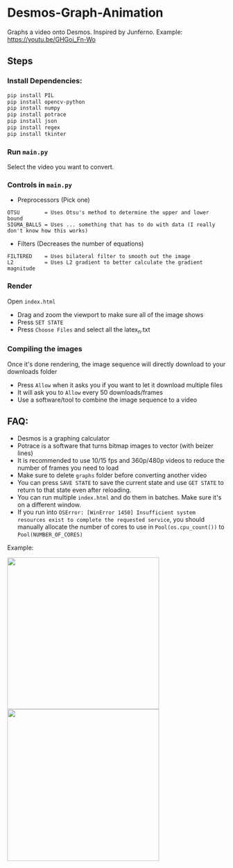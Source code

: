 # Desmos-Graph-Animation
Graphs a video onto Desmos. Inspired by Junferno. Example: https://youtu.be/GHGoi_Fn-Wo

## Steps
### Install Dependencies:
```sh
pip install PIL
pip install opencv-python
pip install numpy
pip install potrace
pip install json
pip install regex
pip install tkinter
```

### Run `main.py`
Select the video you want to convert.

### Controls in `main.py`
- Preprocessors (Pick one)
```
OTSU        = Uses Otsu's method to determine the upper and lower bound
SIGMA_BALLS = Uses ... something that has to do with data (I really don't know how this works)
```

- Filters (Decreases the number of equations)
```
FILTERED    = Uses bilateral filter to smooth out the image
L2          = Uses L2 gradient to better calculate the gradient magnitude
```

### Render
Open `index.html`
- Drag and zoom the viewport to make sure all of the image shows
- Press `SET STATE`
- Press `Choose Files` and select all the latex<sub>n</sub>.txt

### Compiling the images
Once it's done rendering, the image sequence will directly download to your downloads folder
- Press `Allow` when it asks you if you want to let it download multiple files
- It will ask you to `Allow` every 50 downloads/frames
- Use a software/tool to combine the image sequence to a video


## FAQ:
- Desmos is a graphing calculator
- Potrace is a software that turns bitmap images to vector (with beizer lines)
- It is recommended to use 10/15 fps and 360p/480p videos to reduce the number of frames you need to load
- Make sure to delete `graphs` folder before converting another video
- You can press `SAVE STATE` to save the current state and use `GET STATE` to return to that state even after reloading.
- You can run multiple `index.html` and do them in batches. Make sure it's on a different window.
- If you run into `OSError: [WinError 1450] Insufficient system resources exist to complete the requested service`, you should manually allocate the number of cores to use in `Pool(os.cpu_count())` to `Pool(NUMBER_OF_CORES)`


Example:

<img src="https://user-images.githubusercontent.com/88318140/132680429-13c12472-a933-4d96-a3d7-7104ba23e4ed.png" width="350">

<img src="https://user-images.githubusercontent.com/88318140/132681141-a6a3085b-c286-4127-b09a-ec2ea3873604.png" width="350">


